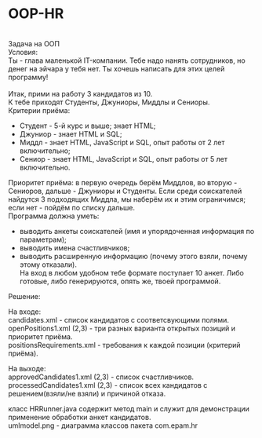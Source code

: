 # OOP-HR
<br>Задача на ООП
<br>Условия:
<br>Ты - глава маленькой IT-компании. Тебе надо нанять сотрудников, но денег на эйчара у тебя нет. Ты хочешь написать для этих целей программу!<br>
<br>Итак, прими на работу 3 кандидатов из 10.
<br>К тебе приходят Студенты, Джуниоры, Миддлы и Сениоры.
<br>Критерии приёма:
- Студент - 5-й курс и выше; знает HTML;
- Джуниор - знает HTML и SQL;
- Миддл - знает HTML, JavaScript и SQL, опыт работы от 2 лет включительно;
- Сениор - знает HTML, JavaScript и SQL, опыт работы от 5 лет включительно.

Приоритет приёма: в первую очередь берём Миддлов, во вторую - Сениоров, дальше - Джуниоры и Студенты. Если среди соискателей найдутся 3 подходящих Миддла, мы наберём их и этим ограничимся; если нет - пойдём по списку дальше.
<br>Программа должна уметь:
- выводить анкеты соискателей (имя и упорядоченная информация по параметрам);
- выводить имена счастливчиков;
- выводить расширенную информацию (почему этого взяли, почему этому отказали).
<br>На вход в любом удобном тебе формате поступает 10 анкет. Либо готовые, либо генерируются, опять же, твоей программой.

Решение:
<p>На входе:
<br>candidates.xml - список кандидатов с соответсвующими полями.
<br>openPositions1.xml (2,3) - три разных варианта открытых позиций и приоритет приёма.
<br>positionsRequirements.xml - требования к каждой позиции (критерий приёма).
<p>На выходе:
<br>approvedCandidates1.xml (2,3) - список счастливчиков.
<br>processedCandidates1.xml (2,3) - список всех кандидатов с решением(взяли/не взяли) и причиной отказа.

класс HRRunner.java содержит метод main и служит для демонстрации применение обработки анкет кандидатов.
<br>umlmodel.png - диаграмма классов пакета com.epam.hr
